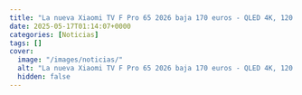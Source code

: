 ```yaml
---
title: "La nueva Xiaomi TV F Pro 65 2026 baja 170 euros - QLED 4K, 120 Hz y Fire TV por menos de 600 euros"
date: 2025-05-17T01:14:07+0000
categories: [Noticias]
tags: []
cover:
  image: "/images/noticias/"
  alt: "La nueva Xiaomi TV F Pro 65 2026 baja 170 euros - QLED 4K, 120 Hz y Fire TV por menos de 600 euros"
  hidden: false
---
```



